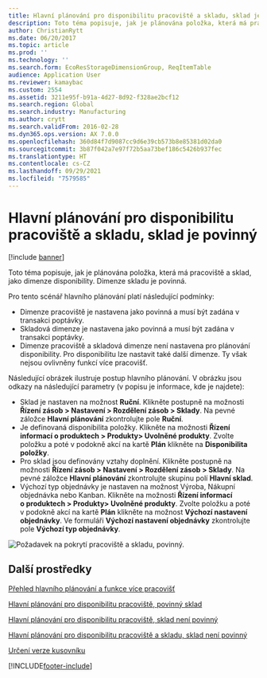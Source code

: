 ```yaml
---
title: Hlavní plánování pro disponibilitu pracoviště a skladu, sklad je povinný
description: Toto téma popisuje, jak je plánována položka, která má pracoviště a sklad, jako dimenze disponibility. Dimenze skladu je povinná.
author: ChristianRytt
ms.date: 06/20/2017
ms.topic: article
ms.prod: ''
ms.technology: ''
ms.search.form: EcoResStorageDimensionGroup, ReqItemTable
audience: Application User
ms.reviewer: kamaybac
ms.custom: 2554
ms.assetid: 3211e95f-b91a-4d27-8d92-f328ae2bcf12
ms.search.region: Global
ms.search.industry: Manufacturing
ms.author: crytt
ms.search.validFrom: 2016-02-28
ms.dyn365.ops.version: AX 7.0.0
ms.openlocfilehash: 360d84f7d9087cc9d6e39cb573b8e85381d02da0
ms.sourcegitcommit: 3b87f042a7e97f72b5aa73bef186c5426b937fec
ms.translationtype: HT
ms.contentlocale: cs-CZ
ms.lasthandoff: 09/29/2021
ms.locfileid: "7579585"
---
```

# <a name="master-planning-for-site-and-warehouse-coverage-warehouse-mandatory"></a>Hlavní plánování pro disponibilitu pracoviště a skladu, sklad je povinný

[!include [banner](../includes/banner.md)]

Toto téma popisuje, jak je plánována položka, která má pracoviště a sklad, jako dimenze disponibility. Dimenze skladu je povinná.

Pro tento scénář hlavního plánování platí následující podmínky:

-   Dimenze pracoviště je nastavena jako povinná a musí být zadána v transakci poptávky.
-   Skladová dimenze je nastavena jako povinná a musí být zadána v transakci poptávky.
-   Dimenze pracoviště a skladová dimenze není nastavena pro plánování disponibility. Pro disponibilitu lze nastavit také další dimenze. Ty však nejsou ovlivněny funkcí více pracovišť.

Následující obrázek ilustruje postup hlavního plánování. V obrázku jsou odkazy na následující parametry (v popisu je informace, kde je najdete):
-   Sklad je nastaven na možnost **Ruční**. Klikněte postupně na možnosti **Řízení zásob &gt; Nastavení &gt; Rozdělení zásob &gt; Sklady**. Na pevné záložce **Hlavní plánování** zkontrolujte pole **Ruční**.
-   Je definovaná disponibilita položky. Klikněte na možnosti **Řízení informací o produktech &gt; Produkty&gt; Uvolněné produkty**. Zvolte položku a poté v podokně akcí na kartě **Plán** klikněte na **Disponibilita položky**.
-   Pro sklad jsou definovány vztahy doplnění. Klikněte postupně na možnosti **Řízení zásob &gt; Nastavení &gt; Rozdělení zásob &gt; Sklady**. Na pevné záložce **Hlavní plánování** zkontrolujte skupinu polí **Hlavní sklad**.
-   Výchozí typ objednávky je nastaven na možnost Výroba, Nákupní objednávka nebo Kanban. Klikněte na možnosti **Řízení informací o produktech &gt; Produkty&gt; Uvolněné produkty**. Zvolte položku a poté v podokně akcí na kartě **Plán** klikněte na možnost **Výchozí nastavení objednávky**. Ve formuláři **Výchozí nastavení objednávky** zkontrolujte pole **Výchozí typ objednávky**.

![Požadavek na pokrytí pracoviště a skladu, povinný.](./media/multisitedemandexplosionscenarioforsiteandwarehousecoveragewarehousemandatory.jpg)



## <a name="additional-resources"></a>Další prostředky

[Přehled hlavního plánování a funkce více pracovišť](master-plan-multisite-functionality.md)

[Hlavní plánování pro disponibilitu pracoviště, povinný sklad](master-plan-site-coverage-warehouse-mandatory.md)

[Hlavní plánování pro disponibilitu pracoviště, sklad není povinný](master-plan-site-coverage-warehouse-not-mandatory.md)

[Hlavní plánování pro disponibilitu pracoviště a skladu, sklad není povinný](master-plan-site-warehouse-coverage-warehouse-not-mandatory.md)

[Určení verze kusovníku](master-plan-bom-version-determined.md)





[!INCLUDE[footer-include](../../includes/footer-banner.md)]